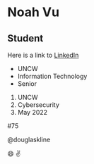 # Noah Vu 
## Student
Here is a link to [LinkedIn](https://www.linkedin.com/in/noah-vu-244050150/)
* UNCW
* Information Technology
* Senior
1. UNCW
2. Cybersecurity
3. May 2022

#75

@douglaskline

:smile: :v:
